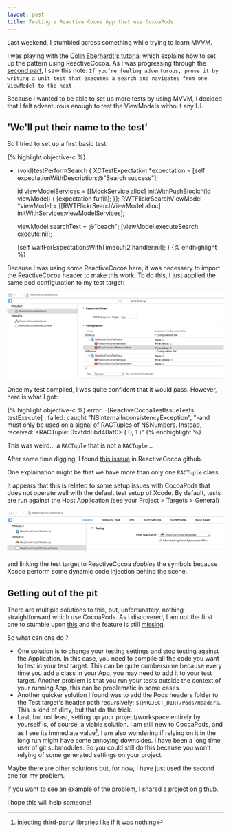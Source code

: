 ```yaml
---
layout: post
title: Testing a Reactive Cocoa App that use CocoaPods
---
```


Last weekend, I stumbled across something while trying to learn MVVM.

I was playing with the [Colin Eberhardt's tutorial](http://www.raywenderlich.com/74106/mvvm-tutorial-with-reactivecocoa-part-1) which explains how to set up the pattern using ReactiveCocoa. As I was progressing through the [second part](http://www.raywenderlich.com/74131/mvvm-tutorial-with-reactivecocoa-part-2), I saw this note:
`If you’re feeling adventurous, prove it by writing a unit test that executes a search and navigates from one ViewModel to the next`

Because I wanted to be able to set up more tests by using MVVM, I decided that I felt adventurous enough to test the ViewModels without any UI.

## 'We'll put their name to the test'

So I tried to set up a first basic test:

{% highlight objective-c %}
- (void)testPerformSearch
{
	XCTestExpectation *expectation = [self expectationWithDescription:@"Search success"];

	id<RWTViewModelServices> viewModelServices = [[MockService alloc] initWithPushBlock:^(id viewModel) {
		[expectation fulfill];
	}];
	RWTFlickrSearchViewModel *viewModel = [[RWTFlickrSearchViewModel alloc] initWithServices:viewModelServices];

	viewModel.searchText = @"beach";
	[viewModel.executeSearch execute:nil];

	[self waitForExpectationsWithTimeout:2 handler:nil];
}
{% endhighlight %}

Because I was using some ReactiveCocoa here, it was necessary to import the ReactiveCocoa header to make this work. To do this, I just applied the same pod configuration to my test target:

![Test configuration file](/public/images/RAC_Issue/TestConfigurationFile.png)

Once my test compiled, I was quite confident that it would pass. However, here is what I got:

{% highlight objective-c %}
error: -[ReactiveCocoaTestIssueTests testExecute] : failed: caught "NSInternalInconsistencyException", "-and must only be used on a signal of RACTuples of NSNumbers. Instead, received: <RACTuple: 0x7fdd8bd40af0> (
    0,
    1
)"
{% endhighlight %}

This was weird... a `RACTuple` that is not a `RACTuple`...

After some time digging, I found [this isssue](https://github.com/ReactiveCocoa/ReactiveCocoa/issues/901) in ReactiveCocoa github.

One explaination might be that we have more than only one `RACTuple` class.

It appears that this is related to some setup issues with CocoaPods that does not operate well with the default test setup of Xcode.
By default, tests are run against the Host Application (see your Project > Targets > General)

![Testing target image](/public/images/RAC_Issue/TestingDefaultSetup.jpg)

and linking the test target to ReactiveCocoa *doubles* the symbols because Xcode perform some dynamic code injection behind the scene.

## Getting out of the pit

There are multiple solutions to this, but, unfortunately, nothing straightforward which use CocoaPods. As I discovered, I am not the first one to stumble upon [this](https://github.com/CocoaPods/CocoaPods/issues/1411) and the feature is still [missing](https://github.com/CocoaPods/CocoaPods/issues/840).

So what can one do ?

* One solution is to change your testing settings and stop testing against the Application. In this case, you need to compile all the code you want to test in your test target. This can be quite cumbersome because every time you add a class in your App, you may need to add it to your test target. Another problem is that you run your tests outside the context of your running App, this can be problematic in some cases.
* Another quicker solution I found was to add the Pods headers folder to the Test target's header path recursively: `$(PROJECT_DIR)/Pods/Headers`. This is kind of dirty, but that do the trick.
* Last, but not least, setting up your project/workspace entirely by yourself is, of course, a viable solution. I am still new to CocoaPods, and as I see its immediate value[^1], I am also wondering if relying on it in the long run might have some annoying downsides. I have been a long time user of git submodules. So you could still do this because you won't relying of some generated settings on your project.

[^1]: injecting third-party libraries like if it was nothing

Maybe there are other solutions but, for now, I have just used the second one for my problem.

If you want to see an example of the problem, I shared [a project on github](https://github.com/Liquidsoul/ReactiveCocoaTestIssue).

I hope this will help someone!
